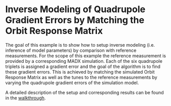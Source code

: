 # Inverse Modeling of Quadrupole Gradient Errors by Matching the Orbit Response Matrix

The goal of this example is to show how to setup inverse modeling (i.e. inference of model parameters) by comparison with reference measurements.
For the scope of this example the reference measurement is provided by a corresponding MADX simulation.
Each of the six quadrupole triplets is assigned a gradient error and the goal of the algorithm is to find these gradient errors.
This is achieved by matching the simulated Orbit Response Matrix as well as the tunes to the reference measurements
by varying the quadrupole gradient errors of the simulation model.

A detailed description of the setup and corresponding results can be found in the [walkthrough](./walkthrough.html).
